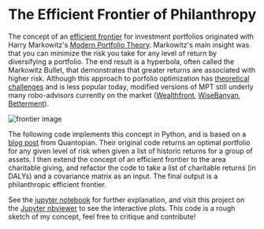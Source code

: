 # The Efficient Frontier of Philanthropy

The concept of an [efficient frontier](https://en.wikipedia.org/wiki/Efficient_frontier) for investment portfolios originated with Harry Markowitz's [Modern Portfolio Theory](https://en.wikipedia.org/wiki/Modern_portfolio_theory).  Markowitz's main insight was that you can minimize the risk you take for any level of return by diversifying a portfolio.  The end result is a hyperbola, often called the Markowitz Bullet, that demonstrates that greater returns are associated with higher risk.  Although this approach to porfolio optimization has [theoretical challenges](http://www.bloombergview.com/articles/2015-08-20/more-financial-risk-equals-higher-returns-not-quite-) and is less popular today, modified versions of MPT still underly many robo-advisors currently on the market ([Wealthfront](http://www.slideshare.net/wealthfront/engineering-your-portfolio-with-etfs/35-Want_us_to_do_this), [WiseBanyan](https://wisebanyan.com/investment-strategy), [Betterment](https://www.betterment.com/portfolio/)). 

![frontier image](https://upload.wikimedia.org/wikipedia/commons/e/e1/Markowitz_frontier.jpg)


The following code implements this concept in Python, and is based on a [blog post](http://blog.quantopian.com/markowitz-portfolio-optimization-2/) from Quantopian.  Their original code returns an optimal portfolio for any given level of risk when given a list of historic returns for a group of assets.  I then extend the concept of an efficient frontier to the area charitable giving, and refactor the code to take a list of charitable returns (in DALYs) and a covariance matrix as an input.  The final output is a philanthropic efficient frontier.  

See the [jupyter notebook](https://github.com/psthomas/efficient-frontier/blob/master/efficient_frontier.ipynb) for further explanation, and visit this project on the [Jupyter nbviewer](https://nbviewer.jupyter.org/github/psthomas/efficient-frontier/blob/master/efficient_frontier.ipynb) to see the interactive plots.  This code is a rough sketch of my concept, feel free to critique and contribute!    
